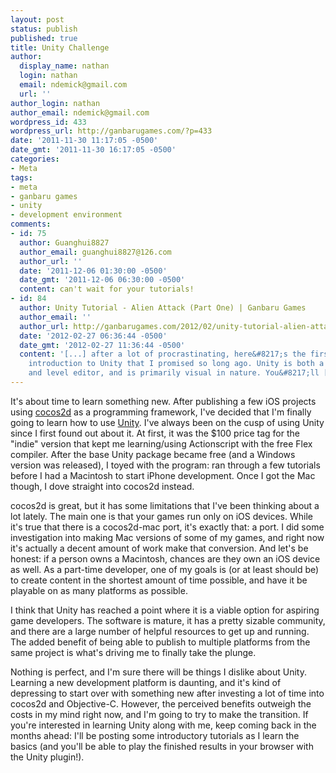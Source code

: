 ```yaml
---
layout: post
status: publish
published: true
title: Unity Challenge
author:
  display_name: nathan
  login: nathan
  email: ndemick@gmail.com
  url: ''
author_login: nathan
author_email: ndemick@gmail.com
wordpress_id: 433
wordpress_url: http://ganbarugames.com/?p=433
date: '2011-11-30 11:17:05 -0500'
date_gmt: '2011-11-30 16:17:05 -0500'
categories:
- Meta
tags:
- meta
- ganbaru games
- unity
- development environment
comments:
- id: 75
  author: Guanghui8827
  author_email: guanghui8827@126.com
  author_url: ''
  date: '2011-12-06 01:30:00 -0500'
  date_gmt: '2011-12-06 06:30:00 -0500'
  content: can't wait for your tutorials!
- id: 84
  author: Unity Tutorial - Alien Attack (Part One) | Ganbaru Games
  author_email: ''
  author_url: http://ganbarugames.com/2012/02/unity-tutorial-alien-attack-part-one/
  date: '2012-02-27 06:36:44 -0500'
  date_gmt: '2012-02-27 11:36:44 -0500'
  content: '[...] after a lot of procrastinating, here&#8217;s the first part of the
    introduction to Unity that I promised so long ago. Unity is both a game engine
    and level editor, and is primarily visual in nature. You&#8217;ll [...]'
---
```

<p>It's about time to learn something new. After publishing a few iOS projects using <a href="http://www.cocos2d-iphone.org/" title="cocos2d-iphone">cocos2d</a> as a programming framework, I've decided that I'm finally going to learn how to use <a href="http://www.unity3d.com" title="Unity">Unity</a>. I've always been on the cusp of using Unity since I first found out about it. At first, it was the $100 price tag for the "indie" version that kept me learning/using Actionscript with the free Flex compiler. After the base Unity package became free (and a Windows version was released), I toyed with the program: ran through a few tutorials before I had a Macintosh to start iPhone development. Once I got the Mac though, I dove straight into cocos2d instead.</p>
<p>cocos2d is great, but it has some limitations that I've been thinking about a lot lately. The main one is that your games run only on iOS devices. While it's true that there is a cocos2d-mac port, it's exactly that: a port. I did some investigation into making Mac versions of some of my games, and right now it's actually a decent amount of work make that conversion. And let's be honest: if a person owns a Macintosh, chances are they own an iOS device as well. As a part-time developer, one of my goals is (or at least should be) to create content in the shortest amount of time possible, and have it be playable on as many platforms as possible. </p>
<p>I think that Unity has reached a point where it is a viable option for aspiring game developers. The software is mature, it has a pretty sizable community, and there are a large number of helpful resources to get up and running. The added benefit of being able to publish to multiple platforms from the same project is what's driving me to finally take the plunge.</p>
<p>Nothing is perfect, and I'm sure there will be things I dislike about Unity. Learning a new development platform is daunting, and it's kind of depressing to start over with something new after investing a lot of time into cocos2d and Objective-C. However, the perceived benefits outweigh the costs in my mind right now, and I'm going to try to make the transition. If you're interested in learning Unity along with me, keep coming back in the months ahead: I'll be posting some introductory tutorials as I learn the basics (and you'll be able to play the finished results in your browser with the Unity plugin!).</p>
